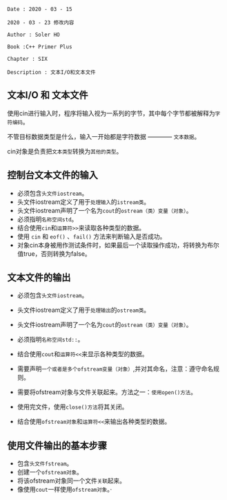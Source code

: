 ```
Date : 2020 - 03 - 15

2020 - 03 - 23 修改内容

Author : Soler HO

Book :C++ Primer Plus

Chapter : SIX
 
Description : 文本I/O和文本文件
```
## 文本I/O 和 文本文件
使用cin进行输入时，程序将输入视为一系列的字节，其中每个字节都被解释为`字符编码`。

不管目标数据类型是什么，输入一开始都是字符数据 ———— `文本数据`。

cin对象是负责把`文本类型`转换为`其他的类型`。

## 控制台文本文件的输入
- 必须包含`头文件iostream`。
- 头文件iostream定义了用于`处理输入`的`istream类`。
- 头文件iostream声明了一个名为`cout`的`ostream（类）变量（对象）`。
- 必须指明`名称空间std`。
- 结合使用`cin`和`运算符>>`来读取各种类型的数据。
- 使用 `cin` 和 `eof()` 、`fail()` 方法来判断输入是否成功。
- 对象cin本身被用作测试条件时，如果最后一个读取操作成功，将转换为布尔值true，否则转换为false。


## 文本文件的输出
- 必须包含`头文件iostream`。
- 头文件iostream定义了用于`处理输出`的`ostream类`。
- 头文件iostream声明了一个名为`cout`的`ostream（类）变量（对象）`。
- 必须指明`名称空间std::`。
- 结合使用`cout`和`运算符<<`来显示各种类型的数据。

- 需要声明`一个或者是多个ofstream变量（对象）`,并对其命名，注意：遵守命名规则。

- 需要将ofstream对象与文件关联起来。方法之一：`使用open()方法`。
- 使用完文件，使用`close()方法`将其关闭。
- 结合使用`ofstream对象`和`运算符<<`来输出各种类型的数据。

## 使用文件输出的基本步骤
- 包含`头文件fstream`。
- 创建一个`ofstream对象`。
- 将该ofstream对象同一个文件`关联`起来。
- 像使用`cout`一样使用`ofstream对象`。·
